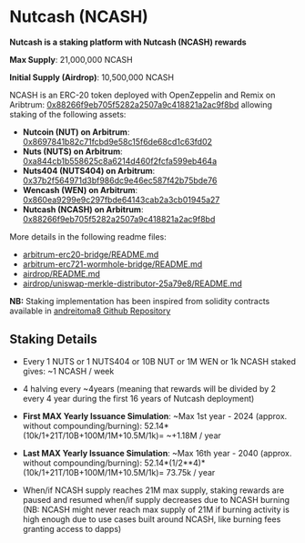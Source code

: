 # Nutcash (NCASH)

**Nutcash is a staking platform with Nutcash (NCASH) rewards**

**Max Supply**: 21,000,000 NCASH

**Initial Supply (Airdrop)**: 10,500,000 NCASH

NCASH is an ERC-20 token deployed with OpenZeppelin and Remix on Aribtrum: [0x88266f9eb705f5282a2507a9c418821a2ac9f8bd](https://arbiscan.io/token/0x88266f9eb705f5282a2507a9c418821a2ac9f8bd#code) allowing staking of the following assets: 

- **Nutcoin (NUT) on Arbitrum**: [0x8697841b82c71fcbd9e58c15f6de68cd1c63fd02](https://arbiscan.io/token/0x8697841b82c71fcbd9e58c15f6de68cd1c63fd02#code)
- **Nuts (NUTS) on Arbitrum**: [0xa844cb1b558625c8a6214d460f2fcfa599eb464a](https://arbiscan.io/address/0xa844cb1b558625c8a6214d460f2fcfa599eb464a#code)
- **Nuts404 (NUTS404) on Arbitrum**: [0x37b2f564971d3bf986dc9e46ec587f42b75bde76](https://arbiscan.io/token/0x37b2f564971d3bf986dc9e46ec587f42b75bde76#code)
- **Wencash (WEN) on Arbitrum**: [0x860ea9299e9c297fbde64143cab2a3cb01945a27](https://arbiscan.io/token/0x860ea9299e9c297fbde64143cab2a3cb01945a27#code)
- **Nutcash (NCASH) on Arbitrum**: [0x88266f9eb705f5282a2507a9c418821a2ac9f8bd](https://arbiscan.io/token/0x88266f9eb705f5282a2507a9c418821a2ac9f8bd#code)

More details in the following readme files: 

- [arbitrum-erc20-bridge/README.md](arbitrum-erc20-bridge/README.md)
- [arbitrum-erc721-wormhole-bridge/README.md](arbitrum-erc721-wormhole-bridge/README.md)
- [airdrop/README.md](airdrop/README.md)
- [airdrop/uniswap-merkle-distributor-25a79e8/README.md](airdrop/uniswap-merkle-distributor-25a79e8/README.md)

**NB:** Staking implementation has been inspired from solidity contracts available in [andreitoma8 Github Repository](https://github.com/andreitoma8/Synthetix-ERC721-Staking)

## Staking Details

- Every 1 NUTS or 1 NUTS404 or 10B NUT or 1M WEN or 1k NCASH staked gives: ~1 NCASH / week

- 4 halving every ~4years (meaning that rewards will be divided by 2 every 4 year during the first 16 years of Nutcash deployment)

- **First MAX Yearly Issuance Simulation**: ~Max 1st year - 2024 (approx. without compounding/burning): 52.14*(10k/1+21T/10B+100M/1M+10.5M/1k)= ~+1.18M / year

- **Last MAX Yearly Issuance Simulation**: ~Max 16th year - 2040 (approx. without compounding/burning): 52.14*(1/2**4)*(10k/1+21T/10B+100M/1M+10.5M/1k)= 73.75k / year

- When/if NCASH supply reaches 21M max supply, staking rewards are paused and resumed when/if supply decreases due to NCASH burning (NB: NCASH might never reach max supply of 21M if burning activity is high enough due to use cases built around NCASH, like burning fees granting access to dapps)